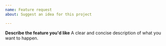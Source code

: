 ```yaml
---
name: Feature request
about: Suggest an idea for this project

---
```


**Describe the feature you'd like**
A clear and concise description of what you want to happen.
